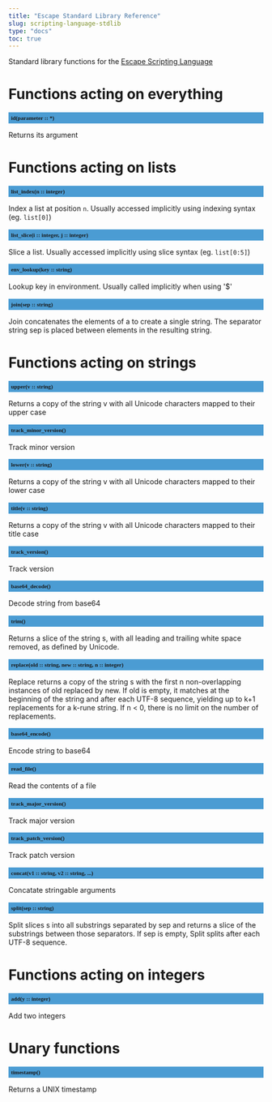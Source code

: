 ```yaml
---
title: "Escape Standard Library Reference"
slug: scripting-language-stdlib 
type: "docs"
toc: true
---
```


<style>
h2 {
  font-size: 0.8em;
  font-family: mono;
  background: #4B9CD3;
  padding: 5px;
}
</style>

Standard library functions for the [Escape Scripting Language](../scripting-language/)


# Functions acting on everything

## id(parameter :: *)

Returns its argument


# Functions acting on lists

## list_index(n :: integer)

Index a list at position `n`. Usually accessed implicitly using indexing syntax (eg. `list[0]`)

## list_slice(i :: integer, j :: integer)

Slice a list. Usually accessed implicitly using slice syntax (eg. `list[0:5]`)

## env_lookup(key :: string)

Lookup key in environment. Usually called implicitly when using '$'

## join(sep :: string)

Join concatenates the elements of a to create a single string. The separator string sep is placed between elements in the resulting string. 


# Functions acting on strings

## upper(v :: string)

Returns a copy of the string v with all Unicode characters mapped to their upper case

## track_minor_version()

Track minor version

## lower(v :: string)

Returns a copy of the string v with all Unicode characters mapped to their lower case

## title(v :: string)

Returns a copy of the string v with all Unicode characters mapped to their title case

## track_version()

Track version

## base64_decode()

Decode string from base64

## trim()

Returns a slice of the string s, with all leading and trailing white space removed, as defined by Unicode. 

## replace(old :: string, new :: string, n :: integer)

Replace returns a copy of the string s with the first n non-overlapping instances of old replaced by new. If old is empty, it matches at the beginning of the string and after each UTF-8 sequence, yielding up to k+1 replacements for a k-rune string. If n < 0, there is no limit on the number of replacements.

## base64_encode()

Encode string to base64

## read_file()

Read the contents of a file

## track_major_version()

Track major version

## track_patch_version()

Track patch version

## concat(v1 :: string, v2 :: string, ...)

Concatate stringable arguments

## split(sep :: string)

Split slices s into all substrings separated by sep and returns a slice of the substrings between those separators. If sep is empty, Split splits after each UTF-8 sequence.


# Functions acting on integers

## add(y :: integer)

Add two integers


# Unary functions

## timestamp()

Returns a UNIX timestamp

